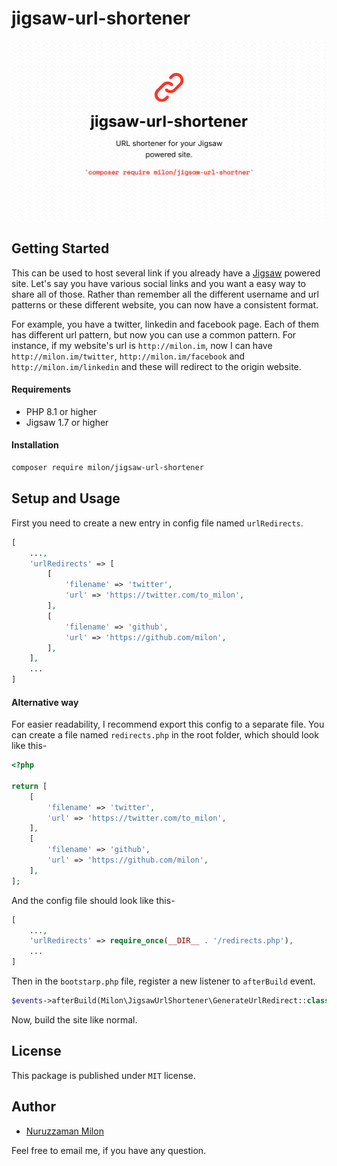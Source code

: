 # jigsaw-url-shortener

![banner](/jigsaw-url-shortener.png)

## Getting Started

This can be used to host several link if you already have a [Jigsaw](https://jigsaw.tighten.com) powered site. Let's say you have various social links and you want a easy way to share all of those. Rather than remember all the different username and url patterns or these different website, you can now have a consistent format.

For example, you have a twitter, linkedin and facebook page. Each of them has different url pattern, but now you can use a common pattern. For instance, if my website's url is `http://milon.im`, now I can have `http://milon.im/twitter`, `http://milon.im/facebook` and `http://milon.im/linkedin` and these will redirect to the origin website.

#### Requirements

- PHP 8.1 or higher
- Jigsaw 1.7 or higher

#### Installation

```bash
composer require milon/jigsaw-url-shortener
```

## Setup and Usage

First you need to create a new entry in config file named `urlRedirects`.

```php
[
    ...,
    'urlRedirects' => [
        [
            'filename' => 'twitter',
            'url' => 'https://twitter.com/to_milon',
        ],
        [
            'filename' => 'github',
            'url' => 'https://github.com/milon',
        ],
    ],
    ...
]
```

#### Alternative way

For easier readability, I recommend export this config to a separate file. You can create a file named `redirects.php` in the root folder, which should look like this-

```php
<?php

return [
    [
        'filename' => 'twitter',
        'url' => 'https://twitter.com/to_milon',
    ],
    [
        'filename' => 'github',
        'url' => 'https://github.com/milon',
    ],
];
```

And the config file should look like this-

```php
[
    ...,
    'urlRedirects' => require_once(__DIR__ . '/redirects.php'),
    ...
]
```

Then in the `bootstarp.php` file, register a new listener to `afterBuild` event.

```php
$events->afterBuild(Milon\JigsawUrlShortener\GenerateUrlRedirect::class);
```

Now, build the site like normal.

## License

This package is published under `MIT` license.

## Author

- [Nuruzzaman Milon](https://milon.im)

Feel free to email me, if you have any question.